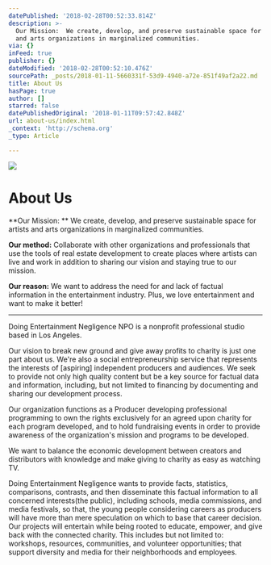 ```yaml
---
datePublished: '2018-02-28T00:52:33.814Z'
description: >-
  Our Mission:  We create, develop, and preserve sustainable space for artists
  and arts organizations in marginalized communities. 
via: {}
inFeed: true
publisher: {}
dateModified: '2018-02-28T00:52:10.476Z'
sourcePath: _posts/2018-01-11-5660331f-53d9-4940-a72e-851f49af2a22.md
title: About Us
hasPage: true
author: []
starred: false
datePublishedOriginal: '2018-01-11T09:57:42.848Z'
url: about-us/index.html
_context: 'http://schema.org'
_type: Article

---
```

![](https://the-grid-user-content.s3-us-west-2.amazonaws.com/5493165f-db02-4798-996e-e53254228283.png)

# About Us

**Our Mission: ** We create, develop, and preserve sustainable space for artists and arts organizations in marginalized communities. 

**Our method:** Collaborate with other organizations and professionals that use the tools of real estate development to create places where artists can live and work in addition to sharing our vision and staying true to our mission.

**Our reason:** We want to address the need for and lack of factual information in the entertainment industry. Plus, we love entertainment and want to make it better!

---

Doing Entertainment Negligence NPO is a nonprofit professional studio based in Los Angeles.

Our vision to break new ground and give away profits to charity is just one part about us. We're also a social entrepreneurship service that represents the interests of \[aspiring\] independent producers and audiences. We seek to provide not only high quality content but be a key source for factual data and information, including, but not limited to financing by documenting and sharing our development process.

Our organization functions as a Producer developing professional programming to own the rights exclusively for an agreed upon charity for each program developed, and to hold fundraising events in order to provide awareness of the organization's mission and programs to be developed.

We want to balance the economic development between creators and distributors with knowledge and make giving to charity as easy as watching TV.

Doing Entertainment Negligence wants to provide facts, statistics, comparisons, contrasts, and then disseminate this factual information to all concerned interests(the public), including schools, media commissions, and media festivals, so that, the young people considering careers as producers will have more than mere speculation on which to base that career decision. Our projects will entertain while being rooted to educate, empower, and give back with the connected charity. This includes but not limited to: workshops, resources, communities, and volunteer opportunities; that support diversity and media for their neighborhoods and employees.